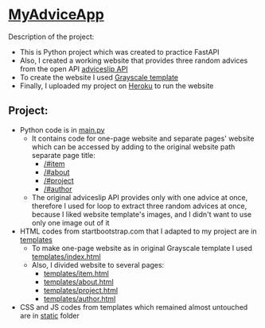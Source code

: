 # [MyAdviceApp](http://my-advice-app.herokuapp.com/)

Description of the project: </p>
 - This is Python project which was created to practice FastAPI
 - Also, I created a working website that provides three random advices from the open API [adviceslip API](https://api.adviceslip.com/advice)
 - To create the website I used [Grayscale template](https://startbootstrap.com/theme/grayscale) 
 - Finally, I uploaded my project on [Heroku](https://www.heroku.com/) to run the website


## Project:
    
- Python code is in [main.py](https://github.com/AigulTok/MyAdviceApp/blob/master/main.py)
  - It contains code for one-page website and separate pages' website which can be accessed by adding to the original website path separate page title:
    - [/#item](https://my-advice-app.herokuapp.com/#item)
    - [/#about](https://my-advice-app.herokuapp.com/#about)
    - [/#project](https://my-advice-app.herokuapp.com/#project)
    - [/#author](https://my-advice-app.herokuapp.com/#author)
  - The original adviceslip API provides only with one advice at once, therefore I used for loop to extract three random advices at once, because I liked website template's images, and I didn't want to use only one image out of it
- HTML codes from startbootstrap.com that I adapted to my project are in [templates](https://github.com/AigulTok/MyAdviceApp/tree/master/templates)
  - To make one-page website as in original Grayscale template I used [templates/index.html](https://github.com/AigulTok/MyAdviceApp/blob/master/templates/index.html)
  - Also, I divided website to several pages:
    - [templates/item.html](https://github.com/AigulTok/MyAdviceApp/blob/master/templates/item.html)
    - [templates/about.html](https://github.com/AigulTok/MyAdviceApp/blob/master/templates/about.html)
    - [templates/project.html](https://github.com/AigulTok/MyAdviceApp/blob/master/templates/project.html)
    - [templates/author.html](https://github.com/AigulTok/MyAdviceApp/blob/master/templates/author.html)
- CSS and JS codes from templates which remained almost untouched are in [static](https://github.com/AigulTok/MyAdviceApp/tree/master/static) folder